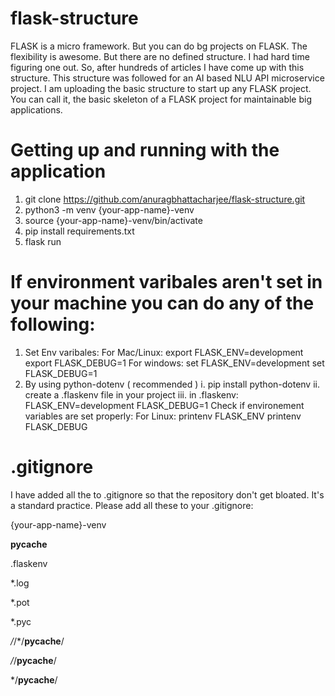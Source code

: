 # flask-structure
FLASK is a micro framework. But you can do bg projects on FLASK. The flexibility is awesome. But there are no defined structure. I had hard time figuring one out. So, after hundreds of articles I have come up with this structure. This structure was followed for an AI based NLU API microservice project. I am uploading the basic structure to start up any FLASK project.   You can call it, the basic skeleton of a FLASK project for maintainable big applications.


# Getting up and running with the application

1. git clone https://github.com/anuragbhattacharjee/flask-structure.git
2. python3 -m venv {your-app-name}-venv
3. source {your-app-name}-venv/bin/activate
4. pip install requirements.txt
5. flask run


# If environment varibales aren't set in your machine you can do any of the following:
  1. Set Env varibales:
      For Mac/Linux:
        export FLASK_ENV=development
        export FLASK_DEBUG=1
      For windows:
        set FLASK_ENV=development
        set FLASK_DEBUG=1 
  2. By using python-dotenv ( recommended )
          i. pip install python-dotenv
         ii. create a .flaskenv file in your project
        iii. in .flaskenv:
                FLASK_ENV=development
                FLASK_DEBUG=1
  Check if environement variables are set properly:
      For Linux:
        printenv FLASK_ENV
        printenv FLASK_DEBUG
 

# .gitignore
I have added all the to .gitignore so that the repository don't get bloated. It's a standard practice. Please add all these to your .gitignore:

{your-app-name}-venv

__pycache__

.flaskenv

*.log

*.pot

*.pyc

*/*/*/__pycache__/

*/*/__pycache__/

*/__pycache__/

